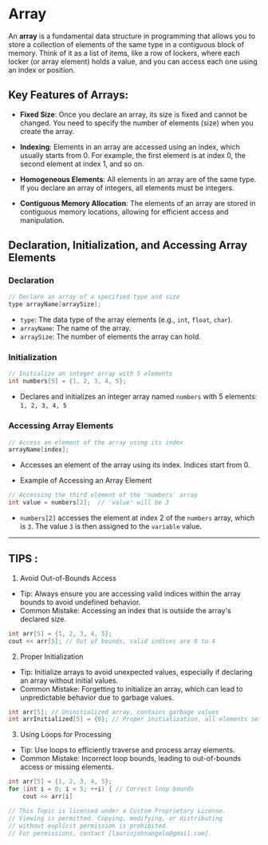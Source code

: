 # Array
An **array** is a fundamental data structure in programming that allows you to store a collection of elements of the same type in a contiguous block of memory. Think of it as a list of items, like a row of lockers, where each locker (or array element) holds a value, and you can access each one using an index or position.

## Key Features of Arrays:
- **Fixed Size**: Once you declare an array, its size is fixed and cannot be changed. You need to specify the number of elements (size) when you create the array.

- **Indexing**: Elements in an array are accessed using an index, which usually starts from 0. For example, the first element is at index 0, the second element at index 1, and so on.

- **Homogeneous Elements**: All elements in an array are of the same type. If you declare an array of integers, all elements must be integers.

- **Contiguous Memory Allocation**: The elements of an array are stored in contiguous memory locations, allowing for efficient access and manipulation.


## Declaration, Initialization, and Accessing Array Elements

### Declaration
```cpp
// Declare an array of a specified type and size
type arrayName[arraySize];
```
- `type`: The data type of the array elements (e.g., `int`, `float`, `char`).
- `arrayName`: The name of the array.
- `arraySize`: The number of elements the array can hold.

### Initialization
```cpp
// Initialize an integer array with 5 elements
int numbers[5] = {1, 2, 3, 4, 5};
```
- Declares and initializes an integer array named `numbers` with 5 elements: `1, 2, 3, 4, 5`

### Accessing Array Elements
```cpp
// Access an element of the array using its index
arrayName[index];
```
- Accesses an element of the array using its index. Indices start from 0.

- Example of Accessing an Array Element
```cpp
// Accessing the third element of the 'numbers' array
int value = numbers[2];  // 'value' will be 3
```
- `numbers[2]` accesses the element at index 2 of the `numbers` array, which is `3`. The value `3` is then assigned to the `variable` value.

---
## TIPS : 
1. Avoid Out-of-Bounds Access
- Tip: Always ensure you are accessing valid indices within the array bounds to avoid undefined behavior.
- Common Mistake: Accessing an index that is outside the array's declared size.

```cpp
int arr[5] = {1, 2, 3, 4, 5};
cout << arr[5]; // Out of bounds, valid indices are 0 to 4
```

2. Proper Initialization
- Tip: Initialize arrays to avoid unexpected values, especially if declaring an array without initial values.
- Common Mistake: Forgetting to initialize an array, which can lead to unpredictable behavior due to garbage values.

```cpp
int arr[5]; // Uninitialized array, contains garbage values
int arrInitialized[5] = {0}; // Proper initialization, all elements set to 0
```
3. Using Loops for Processing
- Tip: Use loops to efficiently traverse and process array elements.
- Common Mistake: Incorrect loop bounds, leading to out-of-bounds access or missing elements.

```cpp
int arr[5] = {1, 2, 3, 4, 5};
for (int i = 0; i < 5; ++i) { // Correct loop bounds
    cout << arr[i]
```

```cpp
// This Topic is licensed under a Custom Proprietary License.
// Viewing is permitted. Copying, modifying, or distributing
// without explicit permission is prohibited.
// For permissions, contact [lauriojohnangelo@gmail.com].
```
